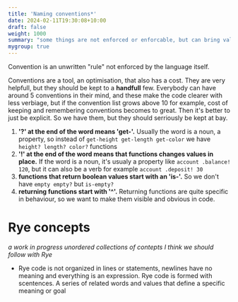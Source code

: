 ```yaml
---
title: 'Naming conventions*'
date: 2024-02-11T19:30:08+10:00
draft: false
weight: 1000
summary: "some things are not enforced or enforcable, but can bring value just the same"
mygroup: true
---
```



Convention is an unwritten "rule" not enforced by the language itself.

Conventions are a tool, an optimisation, that also has a cost. They are very helpfull, but they should be kept to a **handfull** few. Everybody can have around
5 conventions in their mind, and these make the code clearer with less verbiage, but if the convention list grows above 10 for example, cost of keeping and
remembering conventions becomes to great. Then it's better to just be explicit. So we have them, but they should serriously be kept at bay.

1) **'?' at the end of the word means 'get-'.** Usually the word is a noun, a property, so instead of `get-height get-length get-color` we have `height? length? color?` functions
2) **'!' at the end of the word means that functions changes values in place.** If the word is a noun, it's usualy a property like `account .balance! 120`, but it can also be a verb for example `account .deposit! 30` 
4) **functions that return boolean values start with an 'is-'.** So we don't have `empty empty?` but `is-empty?`
5) **returning functions start with '^'.** Returning functions are quite specific in behaviour, so we want to make them visible and obvious in code.

# Rye concepts

_a work in progress unordered collections of contepts I think we should follow with Rye_ 

* Rye code is not organized in lines or statements, newlines have no meaning and everything is an expression. Rye code is
  formed with scentences. A series of related words and values that define a specific meaning or goal

